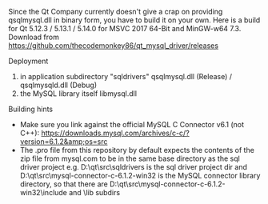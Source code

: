 Since the Qt Company currently doesn't give a crap on providing qsqlmysql.dll in binary form, you have to build it on your own. Here is a build for Qt 5.12.3 / 5.13.1 / 5.14.0 for MSVC 2017 64-Bit and MinGW-w64 7.3. Download from https://github.com/thecodemonkey86/qt_mysql_driver/releases

Deployment

1) in application subdirectory "sqldrivers" qsqlmysql.dll (Release) / qsqlmysqld.dll (Debug)
2) the MySQL library itself libmysql.dll

 
Building hints

- Make sure you link against the official MySQL C Connector v6.1 (not C++): https://downloads.mysql.com/archives/c-c/?version=6.1.2&amp;os=src
- The .pro file from this repository by default expects the contents of the zip file from mysql.com to be in the same base directory as the sql driver project
	e.g. D:\qt\src\sqldrivers is the sql driver project dir and D:\qt\src\mysql-connector-c-6.1.2-win32 is the MySQL connector library directory, so that there are D:\qt\src\mysql-connector-c-6.1.2-win32\include and \lib subdirs